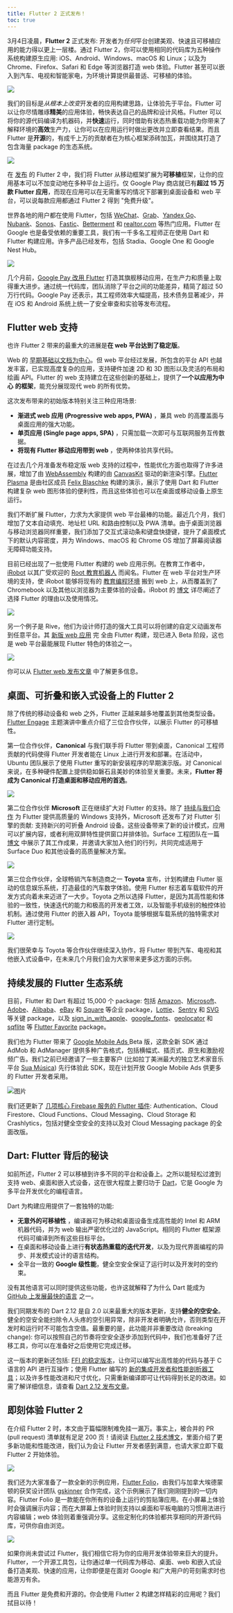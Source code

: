 ```yaml
---
title: Flutter 2 正式发布！
toc: true
---
```


3月4日凌晨，**Flutter 2** 正式发布: 开发者为*任何*平台创建美观、快速且可移植应用的能力得以更上一层楼。通过 Flutter 2，你可以使用相同的代码库为五种操作系统构建原生应用: iOS、Android、Windows、macOS 和 Linux；以及为 Chrome、Firefox、Safari 和 Edge 等浏览器打造 web 体验。Flutter 甚至可以嵌入到汽车、电视和智能家电，为环境计算提供最普适、可移植的体验。

![](https://devrel.andfun.cn/devrel/posts/2021/03/0939e5e734a5c.png)

我们的目标是*从根本上改变*开发者的应用构建思路，让体验先于平台。Flutter 可以让你尽情雕琢**精美**的应用体验，畅快表达自己的品牌和设计风格。Flutter 可以将你的源代码编译为机器码，并**快速**运行，同时借助有状态热重载功能为你带来了解释环境的**高效**生产力，让你可以在应用运行时做出更改并立即查看结果。而且 Flutter 是**开源**的，有成千上万的贡献者在为核心框架添砖加瓦，并围绕其打造了包含海量 package 的生态系统。

![](https://devrel.andfun.cn/devrel/posts/2021/03/f090329f06af7.png)

在 [发布](https://flutter.dev/) 的 Flutter 2 中，我们将 Flutter 从移动框架扩展为**可移植**框架，让你的应用基本可以不加变动地在多种平台上运行。仅 Google Play 商店就已有**超过 15 万款 Flutter 应用**，而现在应用可以在无需重写的情况下部署到桌面设备和 web 平台，可以说每款应用都通过 Flutter 2 得到 "免费升级"。

世界各地的用户都在使用 Flutter，包括 [WeChat](https://apps.apple.com/us/app/wechat/id414478124)、[Grab](https://play.google.com/store/apps/details?id=com.grabtaxi.passenger)、[Yandex Go](https://play.google.com/store/apps/details?id=ru.yandex.taxi)、[Nubank](https://play.google.com/store/apps/details?id=com.nu.production)、[Sonos](https://apps.apple.com/us/app/sonos/id1488977981)、[Fastic](https://apps.apple.com/us/app/fastic-fasting-app/id1459260306)、[Betterment](https://play.google.com/store/apps/details?id=com.betterment) 和 [realtor.com](https://apps.apple.com/US/app/id336698281?mt=8) 等热门应用。Flutter 在 Google 也是备受依赖的重要工具，我们有一千多名工程师正在使用 Dart 和 Flutter 构建应用。许多产品已经发布，包括 Stadia、Google One 和 Google Nest Hub。

![](https://devrel.andfun.cn/devrel/posts/2021/03/458afcd4aaecf.png)

几个月前，[Google Pay 改用 Flutter](https://mp.weixin.qq.com/s/2y3dWbA4uZbwfTx_bOGdSQ) 打造其旗舰移动应用，在生产力和质量上取得重大进步。通过统一代码库，团队消除了平台之间的功能差异，精简了超过 50 万行代码。Google Pay 还表示，其工程师效率大幅提高，技术债务显著减少，并在 iOS 和 Android 系统上统一了安全审查和实验等发布流程。

## Flutter web 支持

也许 Flutter 2 带来的最重大的进展是**在 web 平台达到了稳定版**。

Web 的 [早期基础以文档为中心](https://tools.ietf.org/html/rfc1866)。但 web 平台经过发展，所包含的平台 API 也越发丰富，已实现高度复杂的应用，支持硬件加速 2D 和 3D 图形以及灵活的布局和绘画 API。Flutter 的 web 支持建立在这些创新的基础上，提供了**一个以应用为中心** **的框架**，能充分展现现代 web 的所有优势。

这次发布带来的初始版本特别关注三种应用场景:

* **渐进式 web 应用 (Progressive web apps, PWA)** ，兼具 web 的高覆盖面与桌面应用的强大功能。
* **单页应用 (Single page apps, SPA)** ，只需加载一次即可与互联网服务互传数据。
* **将现有 Flutter 移动应用带到 web** ，使两种体验共享代码。

在过去几个月准备发布稳定版 web 支持的过程中，性能优化方面也取得了许多进展，增加了由 [WebAssembly](https://webassembly.org/) 构建的由 [CanvasKit](https://skia.org/user/modules/canvaskit) 驱动的新渲染引擎。[Flutter Plasma](https://flutterplasma.dev) 是由社区成员 [Felix Blaschke](https://felixblaschke.medium.com/) 构建的演示，展示了使用 Dart 和 Flutter 构建复杂 web 图形体验的便利性，而且这些体验也可以在桌面或移动设备上原生运行。

我们不断扩展 Flutter，力求为大家提供 web 平台最棒的功能。最近几个月，我们增加了文本自动填充、地址栏 URL 和路由控制以及 PWA 清单。由于桌面浏览器与移动浏览器同样重要，我们添加了交互式滚动条和键盘快捷键，提升了桌面模式下的默认内容密度，并为 Windows、macOS 和 Chrome OS 增加了屏幕阅读器无障碍功能支持。

目前已经出现了一批使用 Flutter 构建的 web 应用示例。在教育工作者中，[iRobot](https://www.irobot.com/) 以其广受欢迎的 [Root 教育机器人](https://www.irobot.com/Root) 而闻名。Flutter 在 web 平台对生产环境的支持，使 iRobot 能够将现有的 [教育编程环境](https://edu.irobot.com/what-we-offer/irobot-coding) 搬到 web 上，从而覆盖到了 Chromebook 以及其他以浏览器为主要体验的设备。iRobot 的 [博文](https://edu.irobot.com/the-latest/building-a-coding-experience-for-all) 详尽阐述了选择 Flutter 的理由以及使用情况。

![](https://devrel.andfun.cn/devrel/posts/2021/03/3bbba28798746.png)

另一个例子是 Rive，他们为设计师打造的强大工具可以将创建的自定义动画发布到任意平台。其 [新版 web 应用](https://rive.app/) 完 全由 Flutter 构建，现已进入 Beta 阶段，这也是 web 平台最能展现 Flutter 特色的体验之一。

![](https://devrel.andfun.cn/devrel/posts/2021/03/384a963e53119.png)

你可以从 [Flutter web 发布文章](https://medium.com/flutter/web-post-d6b84e83b425) 中了解更多信息。

## 桌面、可折叠和嵌入式设备上的 Flutter 2

除了传统的移动设备和 web 之外，Flutter 正越来越多地覆盖到其他类型设备。[Flutter Engage](https://zhuanlan.zhihu.com/p/355036482) 主题演讲中重点介绍了三位合作伙伴，以展示 Flutter 的可移植性。

第一位合作伙伴，**Canonical** 与我们联手将 Flutter 带到桌面，Canonical 工程师贡献的代码使得 Flutter 开发者能在 Linux 上进行开发和部署。在活动中，Ubuntu 团队展示了使用 Flutter 重写的新安装程序的早期演示版。对 Canonical 来说，在多种硬件配置上提供稳如磐石且美妙的体验至关重要。未来，**Flutter 将成为 Canonical 打造桌面和移动应用的首选**。

![](https://devrel.andfun.cn/devrel/posts/2021/03/74e068704f2a5.png)

第二位合作伙伴 **Microsoft** 正在继续扩大对 Flutter 的支持。除了 [持续与我们合作](https://github.com/flutter/flutter/issues/14967#issuecomment-787678757) 为 Flutter 提供高质量的 Windows 支持外，Microsoft 还发布了对 Flutter 引擎的贡献: 支持新兴的可折叠 Android 设备。这些设备带来了新的设计模式，应用可以扩展内容，或者利用双屏特性提供窗口并排体验。Surface 工程团队在一篇 [博文](https://devblogs.microsoft.com/surface-duo/flutter-dual-screen-foldable/) 中展示了其工作成果，并邀请大家加入他们的行列，共同完成适用于 Surface Duo 和其他设备的高质量解决方案。

![](https://devrel.andfun.cn/devrel/posts/2021/03/781360ee27de7.png)

第三位合作伙伴，全球畅销汽车制造商之一 **Toyota** 宣布，计划构建由 Flutter 驱动的信息娱乐系统，打造最佳的汽车数字体验。使用 Flutter 标志着车载软件的开发方式向着未来迈进了一大步。Toyota 之所以选择 Flutter，是因为其高性能和体验的一致性，快速迭代的能力和极高的开发者工效，以及智能手机级别的触控体验机制。通过使用 Flutter 的嵌入器 API，Toyota 能够根据车载系统的独特需求对 Flutter 进行定制。

![](https://devrel.andfun.cn/devrel/posts/2021/03/8f5850ecec2bd.png)

我们很荣幸与 Toyota 等合作伙伴继续深入协作，将 Flutter 带到汽车、电视和其他嵌入式设备中，在未来几个月我们会为大家带来更多这方面的示例。

## 持续发展的 Flutter 生态系统

目前，Flutter 和 Dart 有超过 15,000 个 package: 包括 [Amazon](https://pub.flutter-io.cn/publishers/aws-amplify.com/packages)、[Microsoft](https://pub.flutter-io.cn/publishers/microsoft.com/packages)、[Adobe](https://pub.flutter-io.cn/publishers/adobe.com/packages)、[Alibaba](https://pub.flutter-io.cn/publishers/community.opensource.alibaba.com/packages)、[eBay](https://pub.flutter-io.cn/publishers/ebay.com/packages) 和 [Square](https://pub.flutter-io.cn/packages/square_in_app_payments) 等企业 package，[Lottie](https://pub.flutter-io.cn/packages/lottie)、[Sentry](https://pub.flutter-io.cn/packages/sentry_flutter) 和 [SVG](https://pub.flutter-io.cn/packages/flutter_svg) 等关键 package，以及 [sign_in_with_apple](https://pub.flutter-io.cn/packages/sign_in_with_apple)、[google_fonts](https://pub.flutter-io.cn/packages/google_fonts)、[geolocator](https://pub.flutter-io.cn/packages/geolocator) 和 [sqflite](https://pub.flutter-io.cn/packages/sqflite) 等 [Flutter Favorite](https://flutter.cn/docs/development/packages-and-plugins/favorites) package。

我们也为 Flutter 带来了 [Google Mobile Ads ](https://pub.dev/packages/google_mobile_ads) Beta 版，这款全新 SDK 通过 AdMob 和 AdManager 提供多种广告格式，包括横幅式、插页式、原生和激励视频广告。我们之前已经邀请了一些主要客户 (比如拉丁美洲最大的独立艺术家音乐平台 [Sua Música](https://www.suamusica.com.br/)) 先行体验此 SDK，现在计划开放 Google Mobile Ads 供更多的 Flutter 开发者采用。

![图片](https://devrel.andfun.cn/devrel/posts/2021/03/59e21f0feea5d.png)

我们还更新了 [几项核心 Firebase 服务的 Flutter 插件](https://firebase.flutter.dev/): Authentication、Cloud Firestore、Cloud Functions、Cloud Messaging、Cloud Storage 和 Crashlytics，包括对健全空安全的支持以及对 Cloud Messaging package 的全面改版。

## Dart: Flutter 背后的秘诀

如前所述，Flutter 2 可以移植到许多不同的平台和设备上。之所以能轻松过渡到支持 web、桌面和嵌入式设备，这在很大程度上要归功于 [Dart](https://dart.cn)，它是 Google 为多平台开发优化的编程语言。

Dart 为构建应用提供了一套独特的功能:

* **无意外的可移植性** ，编译器可为移动和桌面设备生成高性能的 Intel 和 ARM 机器代码，并为 web 输出严密优化过的 JavaScript。相同的 Flutter 框架源代码可编译到所有这些目标平台。
* 在桌面和移动设备上进行**有状态热重载的迭代开发**，以及为现代界面编程的异步、并发模式设计的语言结构。
* 全平台一致的 **Google 级性能**，健全空安全保证了运行时以及开发时的空约束。

没有其他语言可以同时提供这些功能，也许这就解释了为什么 Dart 能成为 [GitHub 上发展最快的语言](https://madnight.github.io/githut/#/pull_requests/2020/4) 之一。

我们同期发布的 Dart 2.12 是自 2.0 以来最重大的版本更新，支持**健全的空安全**。健全的空安全能扫除令人头疼的空引用异常，除非开发者明确允许，否则类型在开发时和运行时不可能包含空值。最重要的是，此功能并非重要改动 (breaking change): 你可以按照自己的节奏将空安全逐步添加到代码中，我们也准备好了迁移工具，你可以在准备好之后使用它完成迁移。

这一版本的更新还包括: [FFI 的稳定版本](https://dart.cn/guides/libraries/c-interop)，让你可以编写出高性能的代码与基于 C 语言的 API 进行互操作；使用 Flutter 编写的 [新的集成开发者和性能剖析器工具](https://flutter.cn/docs/development/tools/devtools/overview)；以及许多性能改进和尺寸优化，只需重新编译即可让代码得到长足的改进。如需了解详细信息，请查看 [Dart 2.12 发布文章](https://medium.com/dartlang/announcing-dart-2-12-499a6e689c87)。

## 即刻体验 Flutter 2

在介绍 Flutter 2 时，本文由于篇幅限制难免挂一漏万。事实上，被合并的 PR (pull request) 清单就有足足 200 页！请阅读 [Flutter 2 技术博文](https://medium.com/@csells_18027/fe8e95ecc65)，里面介绍了更多新功能和性能改进，我们认为会让 Flutter 开发者感到满意，也请大家立即下载 Flutter 2 开始体验。

![](https://devrel.andfun.cn/devrel/posts/2021/03/46794d1264d83.png)

我们还为大家准备了一款全新的示例应用，[Flutter Folio](https://flutterfolio.com)，由我们与加拿大埃德蒙顿的获奖设计团队 [gskinner](https://gskinner.com/) 合作完成，这个示例展示了我们刚刚提到的一切内容。Flutter Folio 是一款能在你所有的设备上运行的剪贴簿应用。在小屏幕上体验时会强调展示内容；而在大屏幕上体验时则支持以桌面和平板电脑的习惯用法进行内容编辑；web 体验则着重强调分享。这些定制化的体验都共享相同的开源代码库，可供你自由浏览。

![](https://devrel.andfun.cn/devrel/posts/2021/03/7ef1cc3624d4e.png)

如果你尚未尝试过 Flutter，我们相信它将为你的应用开发体验带来巨大的提升。Flutter，一个开源工具包，让你通过单一代码库为移动、桌面、web 和嵌入式设备打造美观、快速的应用，让你即便是在面对 Google 和广大用户的苛刻需求时也能游刃有余。

而且 Flutter 是免费和开源的。你会使用 Flutter 2 构建怎样精彩的应用呢？我们拭目以待！